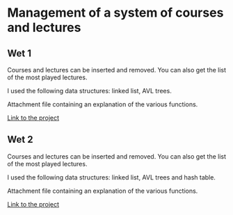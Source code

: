 # Management of a system of courses and lectures

## Wet 1
Courses and lectures can be inserted and removed. You can also get the list of the most played lectures.

I used the following data structures: linked list, AVL trees.

Attachment file containing an explanation of the various functions.

[Link to the project](https://github.com/eladaspis/Data_Structures/tree/main/Wet1)

## Wet 2
Courses and lectures can be inserted and removed. You can also get the list of the most played lectures.

I used the following data structures: linked list, AVL trees and hash table.

Attachment file containing an explanation of the various functions.

[Link to the project](https://github.com/eladaspis/Data_Structures/tree/main/Wet2)
